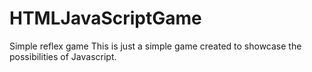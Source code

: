 # HTMLJavaScriptGame
Simple reflex game
This is just a simple game created to showcase the possibilities of Javascript.
